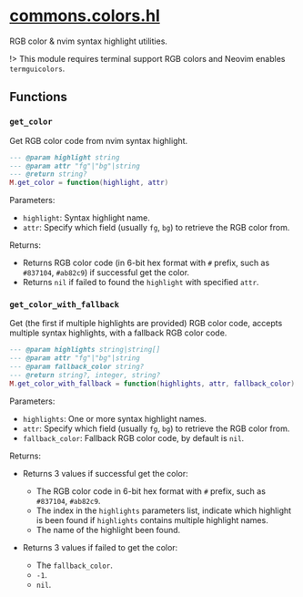 <!-- markdownlint-disable MD001 MD013 MD034 MD033 MD051 MD024 -->

# [commons.colors.hl](https://github.com/linrongbin16/commons.nvim/blob/main/lua/commons/colors/hl.lua)

RGB color & nvim syntax highlight utilities.

!> This module requires terminal support RGB colors and Neovim enables `termguicolors`.

## Functions

### `get_color`

Get RGB color code from nvim syntax highlight.

```lua
--- @param highlight string
--- @param attr "fg"|"bg"|string
--- @return string?
M.get_color = function(highlight, attr)
```

Parameters:

- `highlight`: Syntax highlight name.
- `attr`: Specify which field (usually `fg`, `bg`) to retrieve the RGB color from.

Returns:

- Returns RGB color code (in 6-bit hex format with `#` prefix, such as `#837104`, `#ab82c9`) if successful get the color.
- Returns `nil` if failed to found the `highlight` with specified `attr`.

### `get_color_with_fallback`

Get (the first if multiple highlights are provided) RGB color code, accepts multiple syntax highlights, with a fallback RGB color code.

```lua
--- @param highlights string|string[]
--- @param attr "fg"|"bg"|string
--- @param fallback_color string?
--- @return string?, integer, string?
M.get_color_with_fallback = function(highlights, attr, fallback_color)
```

Parameters:

- `highlights`: One or more syntax highlight names.
- `attr`: Specify which field (usually `fg`, `bg`) to retrieve the RGB color from.
- `fallback_color`: Fallback RGB color code, by default is `nil`.

Returns:

- Returns 3 values if successful get the color:

  - The RGB color code in 6-bit hex format with `#` prefix, such as `#837104`, `#ab82c9`.
  - The index in the `highlights` parameters list, indicate which highlight is been found if `highlights` contains multiple highlight names.
  - The name of the highlight been found.

- Returns 3 values if failed to get the color:
  - The `fallback_color`.
  - `-1`.
  - `nil`.
